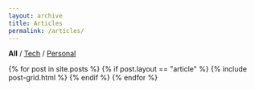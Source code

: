 ```yaml
---
layout: archive
title: Articles
permalink: /articles/
---
```

**All** / [Tech](/articles/tech) / [Personal](/articles/personal)

<div class="tiles">
{% for post in site.posts %}
	{% if post.layout == "article" %}
		{% include post-grid.html %}
	{% endif %}
{% endfor %}
</div><!-- /.tiles -->
